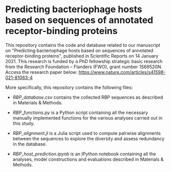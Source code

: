 # Predicting bacteriophage hosts based on sequences of annotated receptor-binding proteins
This repository contains the code and database related to our manuscript on "Predicting bacteriophage hosts based on sequences of annotated receptor-binding proteins", published in Scientific Reports on 14 January 2021. This research is funded by a PhD fellowship strategic basic research from the Research Foundation – Flanders (FWO), grant number 1S69520N. Access the research paper below:
https://www.nature.com/articles/s41598-021-81063-4

More specifically, this repository contains the following files:
* <i>RBP_database.csv</i> contains the collected RBP sequences as described in Materials & Methods.

* <i>RBP_functions.py</i> is a Python script containing all the necessary manually implemented functions for the various analyses carried out in this study.

* <i>RBP_alignment.jl</i> is a Julia script used to compute pairwise alignments between the sequences to explore the diversity and assess redundancy in the database.

* <i>RBP_host_prediction.ipynb</i> is an IPython notebook containing all the analyses, model constructions and evaluations described in Materials & Methods.
